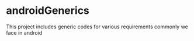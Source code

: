 # androidGenerics
This project includes generic codes for various requirements commonly we face in android
